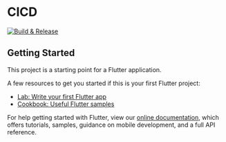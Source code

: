 # CICD
[![Build & Release](https://github.com/AnmolMishra-dev/CICD/actions/workflows/main.yml/badge.svg?branch=main)](https://github.com/AnmolMishra-dev/CICD/actions/workflows/main.yml)


## Getting Started

This project is a starting point for a Flutter application.

A few resources to get you started if this is your first Flutter project:

- [Lab: Write your first Flutter app](https://flutter.dev/docs/get-started/codelab)
- [Cookbook: Useful Flutter samples](https://flutter.dev/docs/cookbook)

For help getting started with Flutter, view our
[online documentation](https://flutter.dev/docs), which offers tutorials,
samples, guidance on mobile development, and a full API reference.
